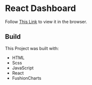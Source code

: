 # React Dashboard

Follow [This Link](https://lukmandashboard.netlify.app/) to view it in the browser.

## Build

This Project was built with:

- HTML
- Scss
- JavaScript
- React
- FushionCharts
